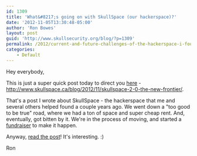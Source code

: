 ```yaml
---
id: 1309
title: 'What&#8217;s going on with SkullSpace (our hackerspace)?'
date: '2012-11-05T13:30:48-05:00'
author: 'Ron Bowes'
layout: post
guid: 'http://www.skullsecurity.org/blog/?p=1309'
permalink: /2012/current-and-future-challenges-of-the-hackerspace-i-founded
categories:
    - Default
---
```


Hey everybody,

This is just a super quick post today to direct you <a href='http://www.skullspace.ca/blog/2012/11/skullspace-2-0-the-new-frontier/'>here</a> - <a href='http://www.skullspace.ca/blog/2012/11/skullspace-2-0-the-new-frontier/'>http://www.skullspace.ca/blog/2012/11/skullspace-2-0-the-new-frontier/</a>.

That's a post I wrote about SkullSpace - the hackerspace that me and several others helped found a couple years ago. We went down a "too good to be true" road, where we had a ton of space and super cheap rent. And, eventually, got bitten by it. We're in the process of moving, and started a <a href='http://www.indiegogo.com/skullspace'>fundraiser</a> to make it happen.

Anyway, <a href='http://www.skullspace.ca/blog/2012/11/skullspace-2-0-the-new-frontier/'>read the post</a>! It's interesting. :)

Ron
<!--more-->